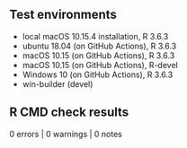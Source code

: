 ## Test environments
* local macOS 10.15.4 installation, R 3.6.3
* ubuntu 18.04 (on GitHub Actions), R 3.6.3
* macOS 10.15 (on GitHub Actions), R 3.6.3
* macOS 10.15 (on GitHub Actions), R-devel
* Windows 10 (on GitHub Actions), R 3.6.3
* win-builder (devel)

## R CMD check results

0 errors | 0 warnings | 0 notes
